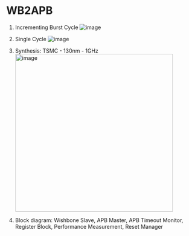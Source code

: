 # WB2APB


1. Incrementing Burst Cycle
   ![image](https://github.com/KiuQuy/WB2APB/assets/100481767/7a10b7a0-44f6-4266-a211-590df05ebab3)

2. Single Cycle
   ![image](https://github.com/KiuQuy/WB2APB/assets/100481767/13f70f81-f61b-40ec-8546-eb7940aa7c02)

3. Synthesis: TSMC - 130nm - 1GHz
   <img width="417" alt="image" src="https://github.com/KiuQuy/WB2APB/assets/100481767/71023548-bce9-415f-9df1-4730eb38b21a">

4. Block diagram: Wishbone Slave, APB Master, APB Timeout Monitor, Register Block, Performance Measurement, Reset Manager



